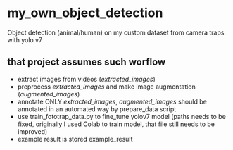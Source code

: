 # my_own_object_detection
Object detection (animal/human) on my custom dataset from camera traps with yolo v7
## that project assumes such worflow
- extract images from videos (_extracted_images_)
- preprocess _extracted_images_ and make image augmentation (_augmented_images_)
- annotate ONLY _extracted_images_, _augmented_images_ should be annotated in an automated way by prepare_data script
- use train_fototrap_data.py to fine_tune yolov7 model (paths needs to be fixed, originally I used Colab to train model, that file still needs to be improved)
- example result is stored example_result

